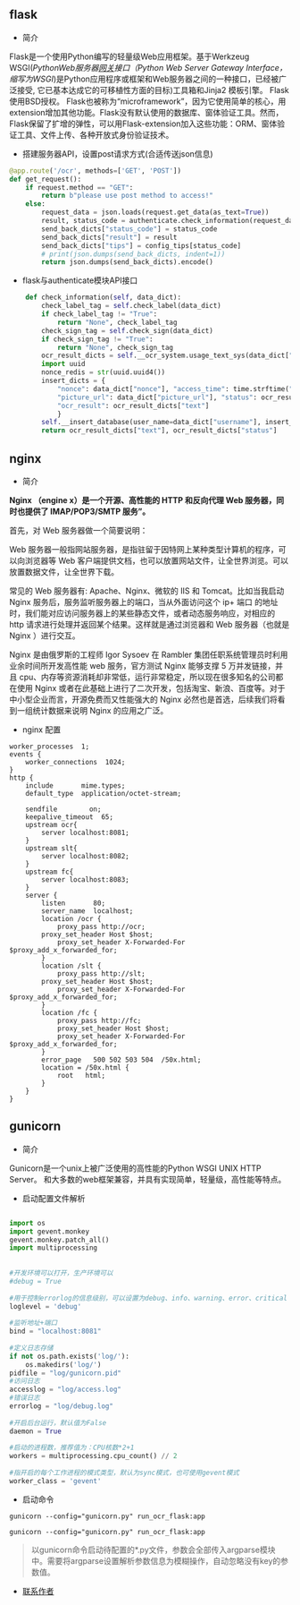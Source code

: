 ## flask

- 简介

Flask是一个使用Python编写的轻量级Web应用框架。基于Werkzeug WSGI(*PythonWeb服务器[网关](https://link.jianshu.com?t=http://baike.baidu.com/view/807.htm)接口（Python Web Server Gateway Interface，缩写为WSGI*)是Python应用程序或框架和Web服务器之间的一种接口，已经被广泛接受, 它已基本达成它的可移植性方面的目标)工具箱和Jinja2 模板引擎。 Flask使用BSD授权。 Flask也被称为“microframework”，因为它使用简单的核心，用extension增加其他功能。Flask没有默认使用的数据库、窗体验证工具。然而，Flask保留了扩增的弹性，可以用Flask-extension加入这些功能：ORM、窗体验证工具、文件上传、各种开放式身份验证技术。

- 搭建服务器API，设置post请求方式(合适传送json信息)

```python
@app.route('/ocr', methods=['GET', 'POST'])
def get_request():
    if request.method == "GET":
        return b"please use post method to access!"
    else:
        request_data = json.loads(request.get_data(as_text=True))
        result, status_code = authenticate.check_information(request_data)
        send_back_dicts["status_code"] = status_code
        send_back_dicts["result"] = result
        send_back_dicts["tips"] = config_tips[status_code]
        # print(json.dumps(send_back_dicts, indent=1))
        return json.dumps(send_back_dicts).encode()
```

- flask与authenticate模块API接口

```python
    def check_information(self, data_dict):
        check_label_tag = self.check_label(data_dict)
        if check_label_tag != "True":
            return "None", check_label_tag
        check_sign_tag = self.check_sign(data_dict)
        if check_sign_tag != "True":
            return "None", check_sign_tag
        ocr_result_dicts = self.__ocr_system.usage_text_sys(data_dict["picture_url"])
        import uuid
        nonce_redis = str(uuid.uuid4())
        insert_dicts = {
            "nonce": data_dict["nonce"], "access_time": time.strftime("%Y-%m-%d %H:%M:%S", time.localtime()),
            "picture_url": data_dict["picture_url"], "status": ocr_result_dicts['status'], 
            "ocr_result": ocr_result_dicts["text"]
            }
        self.__insert_database(user_name=data_dict["username"], insert_dicts=insert_dicts, nonce_redis=nonce_redis)
        return ocr_result_dicts["text"], ocr_result_dicts["status"]

```

## nginx

- 简介

**Nginx （engine x）是一个开源、高性能的 HTTP 和反向代理 Web 服务器，同时也提供了 IMAP/POP3/SMTP 服务”。**

首先，对 Web 服务器做一个简要说明：

Web 服务器一般指网站服务器，是指驻留于因特网上某种类型计算机的程序，可以向浏览器等 Web 客户端提供文档，也可以放置网站文件，让全世界浏览。可以放置数据文件，让全世界下载。

常见的 Web 服务器有: Apache、Nginx、微软的 IIS 和 Tomcat。比如当我启动 Nginx 服务后，服务监听服务器上的端口，当从外面访问这个 ip+ 端口 的地址时，我们能对应访问服务器上的某些静态文件，或者动态服务响应，对相应的 http 请求进行处理并返回某个结果。这样就是通过浏览器和 Web 服务器（也就是 Nginx ）进行交互。

Nginx 是由俄罗斯的工程师 Igor Sysoev 在 Rambler 集团任职系统管理员时利用业余时间所开发高性能 web 服务，官方测试 Nginx 能够支撑 5 万并发链接，并且 cpu、内存等资源消耗却非常低，运行非常稳定，所以现在很多知名的公司都在使用 Nginx 或者在此基础上进行了二次开发，包括淘宝、新浪、百度等。对于中小型企业而言，开源免费而又性能强大的 Nginx 必然也是首选，后续我们将看到一组统计数据来说明 Nginx 的应用之广泛。

- nginx 配置

```shell
worker_processes  1;
events {
    worker_connections  1024;
}
http {
    include       mime.types;
    default_type  application/octet-stream;

    sendfile        on;
    keepalive_timeout  65;
    upstream ocr{
        server localhost:8081;
    }
    upstream slt{
        server localhost:8082;
    }
    upstream fc{
        server localhost:8083;
    }
    server {
        listen       80;
        server_name  localhost;
        location /ocr {
            proxy_pass http://ocr;
	    proxy_set_header Host $host;
            proxy_set_header X-Forwarded-For $proxy_add_x_forwarded_for;
        }
        location /slt {
            proxy_pass http://slt;
	    proxy_set_header Host $host;
            proxy_set_header X-Forwarded-For $proxy_add_x_forwarded_for;
        }
        location /fc {
            proxy_pass http://fc;
            proxy_set_header Host $host;
            proxy_set_header X-Forwarded-For $proxy_add_x_forwarded_for;
        }
        error_page   500 502 503 504  /50x.html;
        location = /50x.html {
            root   html;
        }
    }
}

```

## gunicorn

- 简介

Gunicorn是一个unix上被广泛使用的高性能的Python WSGI UNIX HTTP Server。
和大多数的web框架兼容，并具有实现简单，轻量级，高性能等特点。

- 启动配置文件解析

```python

import os
import gevent.monkey
gevent.monkey.patch_all()
import multiprocessing
 
 
#开发环境可以打开，生产环境可以
#debug = True  
 
#用于控制errorlog的信息级别，可以设置为debug、info、warning、error、critical
loglevel = 'debug'
 
#监听地址+端口
bind = "localhost:8081"
 
#定义日志存储
if not os.path.exists('log/'):
    os.makedirs('log/')
pidfile = "log/gunicorn.pid"
#访问日志
accesslog = "log/access.log"
#错误日志
errorlog = "log/debug.log"
 
#开启后台运行，默认值为False
daemon = True
 
#启动的进程数，推荐值为：CPU核数*2+1
workers = multiprocessing.cpu_count() // 2 
 
#指开启的每个工作进程的模式类型，默认为sync模式，也可使用gevent模式
worker_class = 'gevent'
```

- 启动命令

```shell
gunicorn --config="gunicorn.py" run_ocr_flask:app

gunicorn --config="gunicorn.py" run_ocr_flask:app
```

>以gunicorn命令启动待配置的*.py文件，参数会全部传入argparse模块中。需要将argparse设置解析参数信息为模糊操作，自动忽略没有key的参数值。

- [联系作者]()